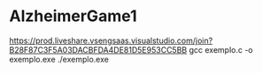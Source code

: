 # AlzheimerGame1
https://prod.liveshare.vsengsaas.visualstudio.com/join?B28F87C3F5A03DACBFDA4DE81D5E953CC5BB
gcc exemplo.c -o exemplo.exe
./exemplo.exe

